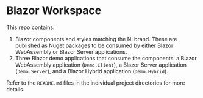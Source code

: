 # Blazor Workspace

This repo contains:
1. Blazor components and styles matching the NI brand. These are published as Nuget packages to be consumed by either Blazor WebAssembly or Blazor Server applications.
2. Three Blazor demo applications that consume the components: a Blazor WebAssembly application (`Demo.Client`), a Blazor Server application (`Demo.Server`), and a Blazor Hybrid application (`Demo.Hybrid`).

Refer to the `README.md` files in the individual project directories for more details.
